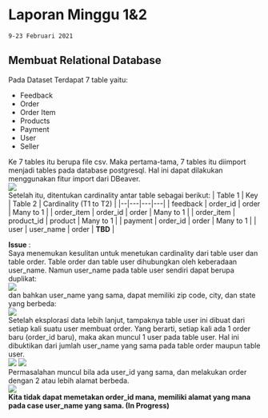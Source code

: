 
# Laporan Minggu 1&2

    9-23 Februari 2021

## Membuat Relational Database
Pada Dataset Terdapat 7 table yaitu:

 - Feedback
 - Order
 - Order Item
 - Products
 - Payment
 - User
 - Seller  

Ke 7 tables itu berupa file csv. Maka pertama-tama, 7 tables itu diimport menjadi tables pada database postgresql. Hal ini dapat dilakukan menggunakan fitur import dari DBeaver.  
**![](https://lh3.googleusercontent.com/dEwJ8fV6p-jG01xy72fYjWwzGHu9VeJHsmDaluBUXwjDeNbSbKYku-50Tbp94awi6igSqTzxiOZ0RMx3LbYwvz_jbr2vJ-DXS1pEamuS4C3laqZvippKM09kul8LUbpyWTE_Q-sm)**  
Setelah itu, ditentukan cardinality antar table sebagai berikut:
|  Table 1 | Key | Table 2  | Cardinality (T1 to T2)  |
|--|---|---|---|
| feedback |  order_id | order  | Many to 1  |
|  order_item | order_id  | order  | Many to 1  |
|  order_item | product_id  | product  | Many to 1   |
| payment  | order_id  |  order | Many to 1  |
|  user | user_name  | order  | **TBD**  |  

**Issue** :   
Saya menemukan kesulitan untuk menetukan cardinality dari table user dan table order. Table order dan table user dihubungkan oleh keberadaan user_name. Namun user_name pada table user sendiri dapat berupa duplikat:    
**![](https://lh5.googleusercontent.com/9qU8MT-Bqc9-mSx_pLWNzu_k4jy8WAcvdmuRbW_rDXDnP4rJ-mp8wM3k-rOrmhuqGo8qv8tB-YYb_SnBVEdMO_6obuq16nmmsI-Elgv1r2es9FAVIudoUi380c6-QP_fneQZzWAI)**  
dan bahkan user_name yang sama, dapat memiliki zip code, city, dan state yang berbeda:  
**![](https://lh3.googleusercontent.com/bMPKDRFN2MsxEtYjiAdoqJ-6qcStfeUN7EBNlhx6c5C77NbhEfyHKs4ZQUkHgolRYGJ5ZeX1fadvA5ixv5DNu2Lyq7Z68nWvI50zPoQShQ75lISHiDKeNz08SumAJcypSYzumGQF)**   
Setelah eksplorasi data lebih lanjut, tampaknya table user ini dibuat dari setiap kali suatu user membuat order. Yang berarti, setiap kali ada 1 order baru (order_id baru), maka akan muncul 1 user pada table user. Hal ini dibuktikan dari jumlah user_name yang sama pada table order maupun table user.  
**![](https://lh6.googleusercontent.com/5BFRQ-ZQeyv8IRnUQX30c8EmGFXXVmng9d2DHdf0F9Qm8MNkpn-QkgLcYhRk2I68WgAXPtg-bqqMU8tc_t4e2sYwqYg-qo5JaozDI91v3JHULtNWsY3L3GkP2fgBlJze0HeyRYLY)** **![](https://lh6.googleusercontent.com/A9nkkeI0RdpWWbSSIfC_AjFEcGTJrX222pSpxX1EuZ1kN--Qr5f3qWYP4OogQCzfCgU1_s9YXvDWb4fGwzOvW93cyQXyWSkD5Tg037pMhO7kZ9d4-HsgpTYkgA6GzFPSm5YWNCw0)**  
Permasalahan muncul bila ada user_id yang sama, dan melakukan order dengan 2 atau lebih alamat berbeda.  
**![](https://lh3.googleusercontent.com/bMPKDRFN2MsxEtYjiAdoqJ-6qcStfeUN7EBNlhx6c5C77NbhEfyHKs4ZQUkHgolRYGJ5ZeX1fadvA5ixv5DNu2Lyq7Z68nWvI50zPoQShQ75lISHiDKeNz08SumAJcypSYzumGQF)**    
**Kita tidak dapat memetakan order_id mana, memiliki alamat yang mana pada case user_name yang sama. (In Progress)** 
